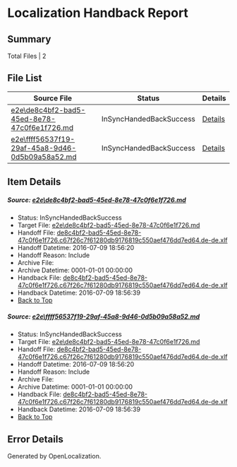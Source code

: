 # <a name='report-top'></a> Localization Handback Report

## Summary
 Total Files | 2

## File List
 Source File | Status | Details 
 ----------- | ------ | ------- 
 [e2e\de8c4bf2-bad5-45ed-8e78-47c0f6e1f726.md](https://github.com/OpenLocalizationTestOrg/oltest/blob/fa7950a7fd21c10acf25c3cfc9b2fa6b866988e7/e2e/de8c4bf2-bad5-45ed-8e78-47c0f6e1f726.md) | InSyncHandedBackSuccess | [Details](#25cf7911d9fdc10966c52c3d4e6a4e717a222b171)
 [e2e\ffff56537f19-29af-45a8-9d46-0d5b09a58a52.md](https://github.com/OpenLocalizationTestOrg/oltest/blob/fa7950a7fd21c10acf25c3cfc9b2fa6b866988e7/e2e/ffff56537f19-29af-45a8-9d46-0d5b09a58a52.md) | InSyncHandedBackSuccess | [Details](#25cf7911d9fdc10966c52c3d4e6a4e717a222b172)

## Item Details
##### <a name='25cf7911d9fdc10966c52c3d4e6a4e717a222b171'></a> Source: [e2e\de8c4bf2-bad5-45ed-8e78-47c0f6e1f726.md](https://github.com/OpenLocalizationTestOrg/oltest/blob/fa7950a7fd21c10acf25c3cfc9b2fa6b866988e7/e2e/de8c4bf2-bad5-45ed-8e78-47c0f6e1f726.md)
* Status: InSyncHandedBackSuccess
* Target File: [e2e\de8c4bf2-bad5-45ed-8e78-47c0f6e1f726.md](https://github.com/OpenLocalizationTestOrg/oltest-dede-fly/blob/cc4f19075d62770217e5bdf7cff62981e109bbc2/e2e/de8c4bf2-bad5-45ed-8e78-47c0f6e1f726.md)
* Handoff File: [de8c4bf2-bad5-45ed-8e78-47c0f6e1f726.c67f26c7f61280db9176819c550aef476dd7ed64.de-de.xlf](https://github.com/OpenLocalizationTestOrg/olhandoff-e2e/blob/aba92a2b4405d71bdbb534d3bc1338043033e3a5/ol-handoff/OpenLocalizationTestOrg/oltest-dede-fly/ci/ht/de8c4bf2-bad5-45ed-8e78-47c0f6e1f726.c67f26c7f61280db9176819c550aef476dd7ed64.de-de.xlf)
* Handoff Datetime: 2016-07-09 18:56:20
* Handoff Reason: Include
* Archive File: 
* Archive Datetime: 0001-01-01 00:00:00
* Handback File: [de8c4bf2-bad5-45ed-8e78-47c0f6e1f726.c67f26c7f61280db9176819c550aef476dd7ed64.de-de.xlf](https://github.com/OpenLocalizationTestOrg/olhandback-e2e/blob/3e30991a4b3cbc64631a5be162cb655304ad87c1/ol-handback/OpenLocalizationTestOrg/oltest-dede-fly/ci/ht/de8c4bf2-bad5-45ed-8e78-47c0f6e1f726.c67f26c7f61280db9176819c550aef476dd7ed64.de-de.xlf)
* Handback Datetime: 2016-07-09 18:56:39
* [Back to Top](#report-top)

##### <a name='25cf7911d9fdc10966c52c3d4e6a4e717a222b172'></a> Source: [e2e\ffff56537f19-29af-45a8-9d46-0d5b09a58a52.md](https://github.com/OpenLocalizationTestOrg/oltest/blob/fa7950a7fd21c10acf25c3cfc9b2fa6b866988e7/e2e/ffff56537f19-29af-45a8-9d46-0d5b09a58a52.md)
* Status: InSyncHandedBackSuccess
* Target File: [e2e\de8c4bf2-bad5-45ed-8e78-47c0f6e1f726.md](https://github.com/OpenLocalizationTestOrg/oltest-dede-fly/blob/cc4f19075d62770217e5bdf7cff62981e109bbc2/e2e/de8c4bf2-bad5-45ed-8e78-47c0f6e1f726.md)
* Handoff File: [de8c4bf2-bad5-45ed-8e78-47c0f6e1f726.c67f26c7f61280db9176819c550aef476dd7ed64.de-de.xlf](https://github.com/OpenLocalizationTestOrg/olhandoff-e2e/blob/aba92a2b4405d71bdbb534d3bc1338043033e3a5/ol-handoff/OpenLocalizationTestOrg/oltest-dede-fly/ci/ht/de8c4bf2-bad5-45ed-8e78-47c0f6e1f726.c67f26c7f61280db9176819c550aef476dd7ed64.de-de.xlf)
* Handoff Datetime: 2016-07-09 18:56:20
* Handoff Reason: Include
* Archive File: 
* Archive Datetime: 0001-01-01 00:00:00
* Handback File: [de8c4bf2-bad5-45ed-8e78-47c0f6e1f726.c67f26c7f61280db9176819c550aef476dd7ed64.de-de.xlf](https://github.com/OpenLocalizationTestOrg/olhandback-e2e/blob/3e30991a4b3cbc64631a5be162cb655304ad87c1/ol-handback/OpenLocalizationTestOrg/oltest-dede-fly/ci/ht/de8c4bf2-bad5-45ed-8e78-47c0f6e1f726.c67f26c7f61280db9176819c550aef476dd7ed64.de-de.xlf)
* Handback Datetime: 2016-07-09 18:56:39
* [Back to Top](#report-top)


## Error Details

Generated by OpenLocalization.
